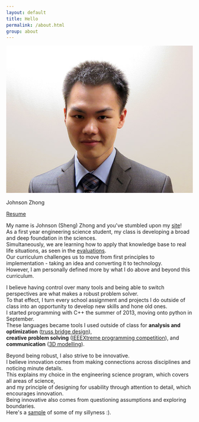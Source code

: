 ```yaml
---
layout: default
title: Hello
permalink: /about.html
group: about
---
```

<div class="side frames">
<img src="res/self.jpg">
<p>Johnson Zhong</p>
</div>

[Resume](res/resume.pdf)

My name is Johnson (Sheng) Zhong and you've stumbled upon my [site](/portfolio/projects/portfolio/)!  
As a first year engineering science student, my class is developing a broad and deep foundation in the sciences.  
Simultaneously, we are learning how to apply that knowledge base to real life situations, as seen in the [evaluations](/portfolio/evaluations/).  
Our curriculum challenges us to move from first principles to implementation - taking an idea and converting it to technology.  
However, I am personally defined more by what I do above and beyond this curriculum.  

I believe having control over many tools and being able to switch perspectives are what makes a robust problem solver.  
To that effect, I turn every school assignment and projects I do outside of class into an opportunity to develop new skills and hone old ones.  
I started programming with C++ the summer of 2013, moving onto python in September.  
These languages became tools I used outside of class for **analysis and optimization** ([truss bridge design](/portfolio/projects/bridgedesign/#design)),  
**creative problem solving** ([IEEEXtreme programming competition](ieee.html)), and **communication** ([3D modelling](projects/binder/#prototype)).  

Beyond being robust, I also strive to be innovative.  
I believe innovation comes from making connections across disciplines and noticing minute details.  
This explains my choice in the engineering science program, which covers all areas of science,  
and my principle of designing for usability through attention to detail, which encourages innovation.  
Being innovative also comes from questioning assumptions and exploring boundaries.  
Here's a [sample](evaluations/skulecourses/) of some of my sillyness :).  


<br>
<br>
<br>
<br>
<br>
<br>
<br>
<br>
<br>
<br>
<br>
<br>
<br>
<br>